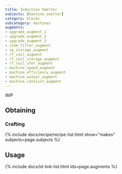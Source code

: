 ```yaml
---
title: Induction Smelter
subjects: [machine_smelter]
category: blocks
subcategory: machines
augments:
- upgrade_augment_1
- upgrade_augment_2
- upgrade_augment_3
- item_filter_augment
- xp_storage_augment
- rf_coil_augment
- rf_coil_storage_augment
- rf_coil_xfer_augment
- machine_speed_augment
- machine_efficiency_augment
- machine_output_augment
- machine_catalyst_augment
---
```


WIP

Obtaining
---------

### Crafting
{% include docs/recipe/recipe-list.html show="makes" subjects=page.subjects %}

Usage
-----
{% include docs/id-link-list.html ids=page.augments %}